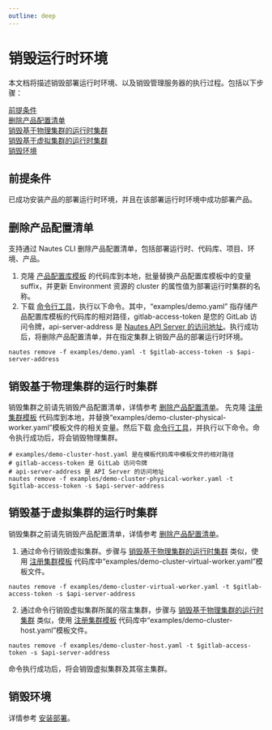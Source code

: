 ```yaml
---
outline: deep
---
```

# 销毁运行时环境
本文档将描述销毁部署运行时环境、以及销毁管理服务器的执行过程。包括以下步骤：  

[前提条件](#前提条件)  
[删除产品配置清单](#删除产品配置清单)  
[销毁基于物理集群的运行时集群](#销毁基于物理集群的运行时集群)    
[销毁基于虚拟集群的运行时集群](#销毁基于虚拟集群的运行时集群)  
[销毁环境](#销毁环境)  


## 前提条件
已成功安装产品的部署运行时环境，并且在该部署运行时环境中成功部署产品。

## 删除产品配置清单
支持通过 Nautes CLI 删除产品配置清单，包括部署运行时、代码库、项目、环境、产品。

1. 克隆 [产品配置库模板](https://gitlab.bluzin.io/nautes-labs/cli.git) 的代码库到本地，批量替换产品配置库模板中的变量 suffix，并更新 Environment 资源的 cluster 的属性值为部署运行时集群的名称。
2. 下载 [命令行工具](https://gitlab.bluzin.io/nautes-labs/cli.git)，执行以下命令。其中，“examples/demo.yaml” 指存储产品配置库模板的代码库的相对路径，gitlab-access-token 是您的 GitLab 访问令牌，api-server-address 是 [Nautes API Server 的访问地址](quickstart-03.md#查看组件信息)。执行成功后，将删除产品配置清单，并在指定集群上销毁产品的部署运行时环境。
```Shell
nautes remove -f examples/demo.yaml -t $gitlab-access-token -s $api-server-address
```

## 销毁基于物理集群的运行时集群
销毁集群之前请先销毁产品配置清单，详情参考 [删除产品配置清单](#删除产品配置清单)。
先克隆 [注册集群模板](https://gitlab.bluzin.io/nautes-labs/cli.git) 代码库到本地，并替换“examples/demo-cluster-physical-worker.yaml”模板文件的相关变量。然后下载 [命令行工具](https://gitlab.bluzin.io/nautes-labs/cli.git)，并执行以下命令。命令执行成功后，将会销毁物理集群。  
```Shell
# examples/demo-cluster-host.yaml 是在模板代码库中模板文件的相对路径
# gitlab-access-token 是 GitLab 访问令牌
# api-server-address 是 API Server 的访问地址
nautes remove -f examples/demo-cluster-physical-worker.yaml -t $gitlab-access-token -s $api-server-address
```

## 销毁基于虚拟集群的运行时集群
销毁集群之前请先销毁产品配置清单，详情参考 [删除产品配置清单](#删除产品配置清单)。
1. 通过命令行销毁虚拟集群。步骤与 [销毁基于物理集群的运行时集群](#销毁基于物理集群的运行时集群) 类似，使用 [注册集群模板](https://gitlab.bluzin.io/nautes-labs/cli.git) 代码库中“examples/demo-cluster-virtual-worker.yaml”模板文件。
```Shell
nautes remove -f examples/demo-cluster-virtual-worker.yaml -t $gitlab-access-token -s $api-server-address
```
2. 通过命令行销毁虚拟集群所属的宿主集群，步骤与 [销毁基于物理集群的运行时集群](#销毁基于物理集群的运行时集群) 类似，使用 [注册集群模板](https://gitlab.bluzin.io/nautes-labs/cli.git) 代码库中“examples/demo-cluster-host.yaml”模板文件。
```Shell
nautes remove -f examples/demo-cluster-host.yaml -t $gitlab-access-token -s $api-server-address
```
命令执行成功后，将会销毁虚拟集群及其宿主集群。

## 销毁环境
详情参考 [安装部署](quickstart-03.md#销毁环境)。